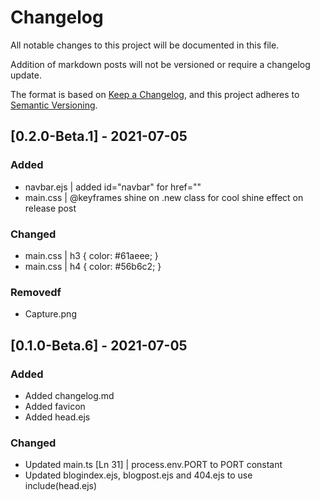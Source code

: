 # Changelog

All notable changes to this project will be documented in this file.

Addition of markdown posts will not be versioned or require a changelog update.

The format is based on [Keep a Changelog](https://keepachangelog.com/en/1.0.0/),
and this project adheres to [Semantic Versioning](https://semver.org/spec/v2.0.0.html).

## [0.2.0-Beta.1] - 2021-07-05

### Added

- navbar.ejs | added id="navbar" for href=""
- main.css | @keyframes shine on .new class for cool shine effect on release post

### Changed

- main.css | h3 { color: #61aeee; }
- main.css | h4 { color: #56b6c2; }

### Removedf

- Capture.png

## [0.1.0-Beta.6] - 2021-07-05

### Added

- Added changelog.md
- Added favicon
- Added head.ejs

### Changed

- Updated main.ts [Ln 31] | process.env.PORT to PORT constant
- Updated blogindex.ejs, blogpost.ejs and 404.ejs to use include(head.ejs)
